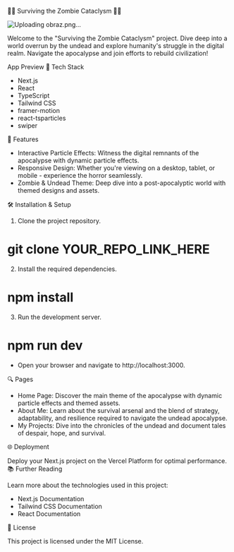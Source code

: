 🧟‍♂️ Surviving the Zombie Cataclysm 🧟‍♀️

![Uploading obraz.png…]()


Welcome to the "Surviving the Zombie Cataclysm" project. Dive deep into a world overrun by the undead and explore humanity's struggle in the digital realm. Navigate the apocalypse and join efforts to rebuild civilization!

App Preview
🧰 Tech Stack
-    Next.js
-    React
-    TypeScript
-    Tailwind CSS
-    framer-motion
-    react-tsparticles
-    swiper

🚀 Features
-    Interactive Particle Effects: Witness the digital remnants of the apocalypse with dynamic particle effects.
-    Responsive Design: Whether you're viewing on a desktop, tablet, or mobile - experience the horror seamlessly.
-    Zombie & Undead Theme: Deep dive into a post-apocalyptic world with themed designs and assets.

🛠 Installation & Setup

1.   Clone the project repository.
   # git clone YOUR_REPO_LINK_HERE

2.  Install the required dependencies.
   
# npm install

3.  Run the development server.
   
# npm run dev

-    Open your browser and navigate to http://localhost:3000.

🔍 Pages

-    Home Page: Discover the main theme of the apocalypse with dynamic particle effects and themed assets.
-    About Me: Learn about the survival arsenal and the blend of strategy, adaptability, and resilience required to navigate the undead apocalypse.
-    My Projects: Dive into the chronicles of the undead and document tales of despair, hope, and survival.

🌐 Deployment

Deploy your Next.js project on the Vercel Platform for optimal performance.
📚 Further Reading

Learn more about the technologies used in this project:

-    Next.js Documentation
-    Tailwind CSS Documentation
-    React Documentation

📝 License

This project is licensed under the MIT License.

